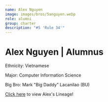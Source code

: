 ```yaml
---
name: Alex Nguyen
image: images/bros/5anguyen.webp
role: alumni
group: charter
description: "#5 'Rule 34'"
---
```


# Alex Nguyen | Alumnus
Ethnicity: Vietnamese

Major: Computer Information Science

Big Bro: Mark "Big Daddy" Lacanilao (BU)

[Click here](/ujis/) to view Alex's Lineage!
